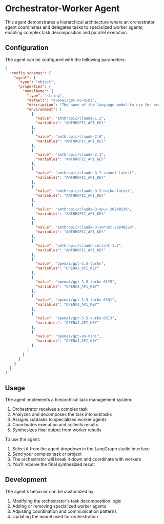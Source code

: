 # Orchestrator-Worker Agent

This agent demonstrates a hierarchical architecture where an orchestrator agent coordinates and delegates tasks to specialized worker agents, enabling complex task decomposition and parallel execution.

## Configuration

The agent can be configured with the following parameters:

```json
{
  "config_schemas": {
    "agent": {
      "type": "object",
      "properties": {
        "modelName": {
          "type": "string",
          "default": "openai/gpt-4o-mini",
          "description": "The name of the language model to use for orchestration and task management. Should be in the form: provider/model-name.",
          "environment": [
            {
              "value": "anthropic/claude-1.2",
              "variables": "ANTHROPIC_API_KEY"
            },
            {
              "value": "anthropic/claude-2.0",
              "variables": "ANTHROPIC_API_KEY"
            },
            {
              "value": "anthropic/claude-2.1",
              "variables": "ANTHROPIC_API_KEY"
            },
            {
              "value": "anthropic/claude-3-7-sonnet-latest",
              "variables": "ANTHROPIC_API_KEY"
            },
            {
              "value": "anthropic/claude-3-5-haiku-latest",
              "variables": "ANTHROPIC_API_KEY"
            },
            {
              "value": "anthropic/claude-3-opus-20240229",
              "variables": "ANTHROPIC_API_KEY"
            },
            {
              "value": "anthropic/claude-3-sonnet-20240229",
              "variables": "ANTHROPIC_API_KEY"
            },
            {
              "value": "anthropic/claude-instant-1.2",
              "variables": "ANTHROPIC_API_KEY"
            },
            {
              "value": "openai/gpt-3.5-turbo",
              "variables": "OPENAI_API_KEY"
            },
            {
              "value": "openai/gpt-3.5-turbo-0125",
              "variables": "OPENAI_API_KEY"
            },
            {
              "value": "openai/gpt-3.5-turbo-0301",
              "variables": "OPENAI_API_KEY"
            },
            {
              "value": "openai/gpt-3.5-turbo-0613",
              "variables": "OPENAI_API_KEY"
            },
            {
              "value": "openai/gpt-4o-mini",
              "variables": "OPENAI_API_KEY"
            }
          ]
        }
      }
    }
  }
}
```

## Usage

The agent implements a hierarchical task management system:

1. Orchestrator receives a complex task
2. Analyzes and decomposes the task into subtasks
3. Assigns subtasks to specialized worker agents
4. Coordinates execution and collects results
5. Synthesizes final output from worker results

To use the agent:
1. Select it from the agent dropdown in the LangGraph studio interface
2. Send your complex task or project
3. The orchestrator will break it down and coordinate with workers
4. You'll receive the final synthesized result

## Development

The agent's behavior can be customized by:
1. Modifying the orchestrator's task decomposition logic
2. Adding or removing specialized worker agents
3. Adjusting coordination and communication patterns
4. Updating the model used for orchestration
